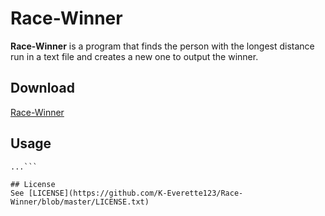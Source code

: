 # Race-Winner
**Race-Winner** is a program that finds the person with the longest distance run in a text file and creates a new one to output the winner.

## Download
[Race-Winner](https://github.com/K-Everette123/Race-Winner/archive/master.zip)

## Usage
```$ git clone https://github.com/K-Everette123/Race-Winner.git
...```

## License
See [LICENSE](https://github.com/K-Everette123/Race-Winner/blob/master/LICENSE.txt)
